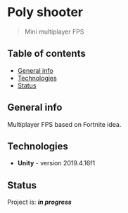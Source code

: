 # Poly shooter
> Mini multiplayer FPS

## Table of contents
* [General info](#general-info)
* [Technologies](#technologies)
* [Status](#status)

## General info
Multiplayer FPS based on Fortnite idea.

## Technologies
* **Unity** - version 2019.4.16f1

## Status
Project is: **_in progress_**